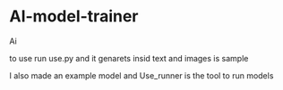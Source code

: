 # AI-model-trainer
Ai


to use run use.py and it genarets
insid text and images is sample 

I also made an example model and Use_runner is the tool to run models